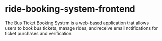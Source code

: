 # ride-booking-system-frontend
The Bus Ticket Booking System is a web-based application that allows users to book bus tickets, manage rides, and receive email notifications for ticket purchases and verification.
